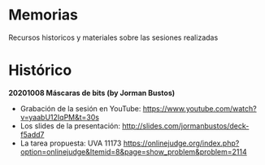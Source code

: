 # Memorias
Recursos historicos y materiales sobre las sesiones realizadas

# Histórico

**20201008 Máscaras de bits (by Jorman Bustos)**
- Grabación de la sesión en YouTube: https://www.youtube.com/watch?v=yaabU12IqPM&t=30s
- Los slides de la presentación: http://slides.com/jormanbustos/deck-f5add7
- La tarea propuesta: UVA 11173 https://onlinejudge.org/index.php?option=onlinejudge&Itemid=8&page=show_problem&problem=2114
